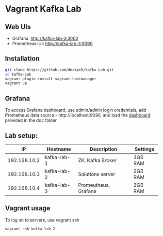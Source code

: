 # Vagrant Kafka Lab

## Web UIs

- Grafana: [http://kafka-lab-3:3000](http://kafka-lab-3:3000)
- Prometheus-UI: [http://kafka-lab-3:9090](http://kafka-lab-3:9090)

## Installation

```bash
git clone https://github.com/dmarych/kafka-Lab.git
cd kafka-Lab
vagrant plugin install vagrant-hostmanager
vagrant up
```

## Grafana

To access Grafana dashboard, use admin/admin login credentials, add Prometheus data source - http://localhost:9090, and load the [dashboard](doc/Kafka-1555313919864.json) provided in the doc folder

## Lab setup:

| IP           | Hostname | Description                         | Settings |
|--------------|----------|-------------------------------------|----------|
| 192.168.10.2 | kafka-lab-1  | ZK, Kafka Broker    			| 3GB RAM  |
| 192.168.10.3 | kafka-lab-2  | Solutions server 		        | 2GB RAM  |
| 192.168.10.4 | kafka-lab-3  | Promeutheus, Grafana            | 2GB RAM  |

## Vagrant usage

To log on to servers, use vagrant ssh

``
vagrant ssh kafka-lab-2
``

